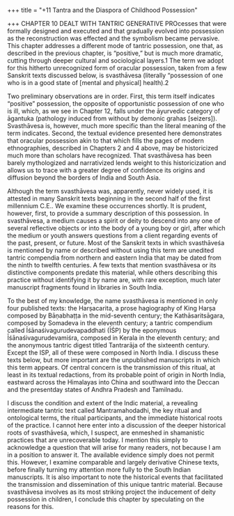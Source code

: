 +++
title = "+11 Tantra and the Diaspora of Childhood Possession"

+++
CHAPTER 10 DEALT WITH TANTRIC GENERATIVE PROcesses that were formally designed and executed and that gradually evolved into possession as the reconstruction was effected and the symbolism became pervasive. This chapter addresses a different mode of tantric possession, one that, as described in the previous chapter, is “positive,” but is much more dramatic, cutting through deeper cultural and sociological layers.1 The term we adopt for this hitherto unrecognized form of oracular possession, taken from a few Sanskrit texts discussed below, is svasthāvesa (literally “possession of one who is in a good state of [mental and physical] health).2

Two preliminary observations are in order. First, this term itself indicates “positive” possession, the opposite of opportunistic possession of one who is ill, which, as we see in Chapter 12, falls under the āyurvedic category of āgantuka (pathology induced from without by demonic grahas [seizers]). Svasthāvesa is, however, much more specific than the literal meaning of the term indicates. Second, the textual evidence presented here demonstrates that oracular possession akin to that which fills the pages of modern ethnographies, described in Chapters 2 and 4 above, may be historicized much more than scholars have recognized. That svasthāvesa has been barely mythologized and narrativized lends weight to this historicization and allows us to trace with a greater degree of confidence its origins and diffusion beyond the borders of India and South Asia.

Although the term svasthāvesa was, apparently, never widely used, it is attested in many Sanskrit texts beginning in the second half of the first millennium C.E.. We examine these occurrences shortly. It is prudent, however, first, to provide a summary description of this possession. In svasthāvesa, a medium causes a spirit or deity to descend into any one of several reflective objects or into the body of a young boy or girl, after which the medium or youth answers questions from a client regarding events of the past, present, or future. Most of the Sanskrit texts in which svasthāveśa is mentioned by name or described without using this term are unedited tantric compendia from northern and eastern India that may be dated from the ninth to twelfth centuries. A few texts that mention svasthāvesa or its distinctive components predate this material, while others describing this practice without identifying it by name are, with rare exception, much later manuscript fragments found in libraries in South India.

To the best of my knowledge, the name svasthāvesa is mentioned in only four published texts: the Harṣacarita, a prose hagiography of King Harṣa composed by Bāṇabhaṭṭa in the mid-seventh century; the Kathāsaritsāgara, composed by Somadeva in the eleventh century; a tantric compendium called Īśānaśivagurudevapaddhati (ĪŚP) by the eponymous Īśānaśivagurudevamiśra, composed in Kerala in the eleventh century; and the anonymous tantric digest titled Tantrarāja of the sixteenth century. Except the ISP, all of these were composed in North India. I discuss these texts below, but more important are the unpublished manuscripts in which this term appears. Of central concern is the transmission of this ritual, at least in its textual redactions, from its probable point of origin in North India, eastward across the Himalayas into China and southward into the Deccan and the presentday states of Andhra Pradesh and Tamilnadu.

I discuss the condition and extent of the Indic material, a revealing intermediate tantric text called Mantramahodadhi, the key ritual and ontological terms, the ritual participants, and the immediate historical roots of the practice. I cannot here enter into a discussion of the deeper historical roots of svasthāveśa, which, I suspect, are enmeshed in shamanistic practices that are unrecoverable today. I mention this simply to acknowledge a question that will arise for many readers, not because I am in a position to answer it. The available evidence simply does not permit this. However, I examine comparable and largely derivative Chinese texts, before finally turning my attention more fully to the South Indian manuscripts. It is also important to note the historical events that facilitated the transmission and dissemination of this unique tantric material. Because svasthāvesa involves as its most striking project the inducement of deity possession in children, I conclude this chapter by speculating on the reasons for this.
